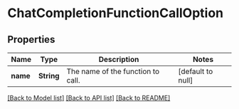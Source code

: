# ChatCompletionFunctionCallOption
## Properties

| Name | Type | Description | Notes |
|------------ | ------------- | ------------- | -------------|
| **name** | **String** | The name of the function to call. | [default to null] |

[[Back to Model list]](../README.md#documentation-for-models) [[Back to API list]](../README.md#documentation-for-api-endpoints) [[Back to README]](../README.md)


